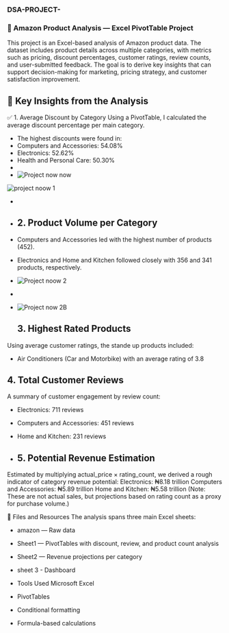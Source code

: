 ### DSA-PROJECT-
### 🛒 Amazon Product Analysis — Excel PivotTable Project

This project is an Excel-based analysis of Amazon product data. The dataset includes product details across multiple categories, with metrics such as pricing, discount percentages, customer ratings, review counts, and user-submitted feedback. The goal is to derive key insights that can support decision-making for marketing, pricing strategy, and customer satisfaction improvement.

## 📌 Key Insights from the Analysis
✅ 1. Average Discount by Category
Using a PivotTable, I calculated the average discount percentage per main category.
- The highest discounts were found in:
- Computers and Accessories: 54.08%
- Electronics: 52.62%
- Health and Personal Care: 50.30%
-
- ![Project now now ](https://github.com/user-attachments/assets/01c92f33-7e32-4528-9e51-3e64d7c23028)

![project noow 1](https://github.com/user-attachments/assets/ab8d10aa-5181-4402-8ed8-ca55c19b8b0c)



- 

- ## 2. Product Volume per Category
- Computers and Accessories led with the highest number of products (452).
- Electronics and Home and Kitchen followed closely with 356 and 341 products, respectively.

- ![Project noow 2](https://github.com/user-attachments/assets/da2e5fac-9df5-4245-b95f-f6949f6d4391)
-
- ![Project now 2B](https://github.com/user-attachments/assets/925a87c1-dd2e-4795-881b-268a77a9347f)



  ## 3. Highest Rated Products

Using average customer ratings, the stande up products included:
- Air Conditioners (Car and Motorbike) with an average rating of 3.8

## 4. Total Customer Reviews
A summary of customer engagement by review count:
- Electronics: 711 reviews
- Computers and Accessories: 451 reviews
- Home and Kitchen: 231 reviews

- ## 5. Potential Revenue Estimation
Estimated by multiplying actual_price × rating_count, we derived a rough indicator of category revenue potential:
Electronics: ₦8.18 trillion
Computers and Accessories: ₦5.89 trillion
Home and Kitchen: ₦5.58 trillion
(Note: These are not actual sales, but projections based on rating count as a proxy for purchase volume.)
  
📁 Files and Resources
The analysis spans three main Excel sheets:
- amazon — Raw data
- Sheet1 — PivotTables with discount, review, and product count analysis
- Sheet2 — Revenue projections per category
- sheet 3 - Dashboard

- Tools Used
Microsoft Excel
- PivotTables
- Conditional formatting
- Formula-based calculations

